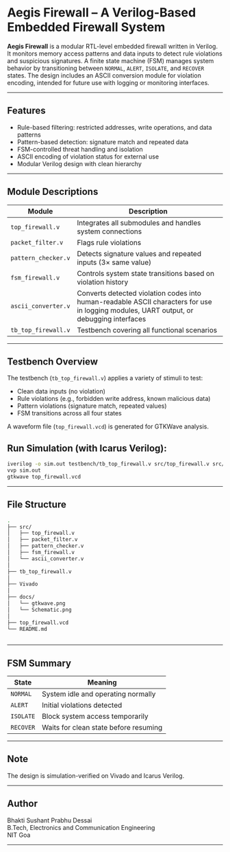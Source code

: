 # Aegis Firewall – A Verilog-Based Embedded Firewall System

**Aegis Firewall** is a modular RTL-level embedded firewall written in Verilog. It monitors memory access patterns and data inputs to detect rule violations and suspicious signatures. A finite state machine (FSM) manages system behavior by transitioning between `NORMAL`, `ALERT`, `ISOLATE`, and `RECOVER` states. The design includes an ASCII conversion module for violation encoding, intended for future use with logging or monitoring interfaces.

---

## Features

- Rule-based filtering: restricted addresses, write operations, and data patterns
- Pattern-based detection: signature match and repeated data
- FSM-controlled threat handling and isolation
- ASCII encoding of violation status for external use
- Modular Verilog design with clean hierarchy

---

## Module Descriptions

| Module               | Description                                                  |
|----------------------|--------------------------------------------------------------|
| `top_firewall.v`     | Integrates all submodules and handles system connections     |
| `packet_filter.v`    | Flags rule violations |
| `pattern_checker.v`  | Detects signature values and repeated inputs (3× same value)|
| `fsm_firewall.v`     | Controls system state transitions based on violation history |
| `ascii_converter.v`  | Converts detected violation codes into human-readable ASCII characters for use in logging modules, UART output, or debugging interfaces       |
| `tb_top_firewall.v`  | Testbench covering all functional scenarios                  |

---

## Testbench Overview

The testbench (`tb_top_firewall.v`) applies a variety of stimuli to test:

- Clean data inputs (no violation)
- Rule violations (e.g., forbidden write address, known malicious data)
- Pattern violations (signature match, repeated values)
- FSM transitions across all four states

A waveform file (`top_firewall.vcd`) is generated for GTKWave analysis.

## Run Simulation (with Icarus Verilog):

```bash
iverilog -o sim.out testbench/tb_top_firewall.v src/top_firewall.v src/packet_filter.v src/pattern_checker.v src/fsm_firewall.v src/ascii_converter.v 
vvp sim.out
gtkwave top_firewall.vcd
````
---
## File Structure
```bash
.
├── src/
│   ├── top_firewall.v
│   ├── packet_filter.v
│   ├── pattern_checker.v
│   ├── fsm_firewall.v
│   └── ascii_converter.v
│
├── tb_top_firewall.v
│
├── Vivado
│  
├── docs/
│   └── gtkwave.png
│   └── Schematic.png
│
├── top_firewall.vcd      
└── README.md
 
````
---
## FSM Summary

| State               | Meaning                                                  |
|----------------------|--------------------------------------------------------------|
| `NORMAL`     | System idle and operating normally    |
| `ALERT`    | Initial violations detected |
| `ISOLATE`  | Block system access temporarily |
| `RECOVER`     | Waits for clean state before resuming |

---
## Note

The design is simulation-verified on Vivado and Icarus Verilog.

---
## Author

Bhakti Sushant Prabhu Dessai<br>
B.Tech, Electronics and Communication Engineering<br>
NIT Goa<br>

---
